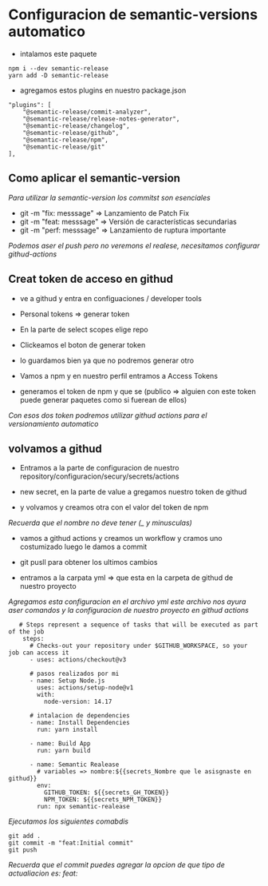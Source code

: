 # Configuracion de semantic-versions automatico

* intalamos este paquete 
```
npm i --dev semantic-release
yarn add -D semantic-release
```

* agregamos estos plugins en nuestro package.json
```
"plugins": [
    "@semantic-release/commit-analyzer",
    "@semantic-release/release-notes-generator",
    "@semantic-release/changelog",
    "@semantic-release/github",
    "@semantic-release/npm",
    "@semantic-release/git"
],
```

## Como aplicar el semantic-version
*Para utilizar la semantic-version los commitst son esenciales*
* git -m "fix: messsage" => Lanzamiento de Patch Fix
* git -m "feat: messsage" => Versión de características secundarias
* git -m "perf: messsage" => Lanzamiento de ruptura importante

*Podemos aser el push pero no veremons el realese, necesitamos configurar githud-actions*

## Creat token de acceso en githud
* ve a githud y entra en configuaciones / developer tools

* Personal tokens => generar token

* En la parte de select scopes elige repo

* Clickeamos el boton de generar token

* lo guardamos bien ya que no podremos generar otro

* Vamos a npm y en nuestro perfil entramos a Access Tokens

* generamos el token de npm y que se (publico => alguien con este token puede generar paquetes como si fuerean de ellos)

*Con esos dos token podremos utilizar githud actions para el versionamiento automatico*

## volvamos a githud

* Entramos a la parte de configuracion de nuestro repository/configuracion/secury/secrets/actions

* new secret, en la parte de value a gregamos nuestro token de githud

* y volvamos y creamos otra con el valor del token de npm

*Recuerda que el nombre no deve tener (_ y minusculas)*

* vamos a githud actions y creamos un workflow y cramos uno costumizado luego le damos a commit

* git pusll para obtener los ultimos cambios

* entramos a la carpata yml => que esta en la carpeta de githud de nuestro proyecto

*Agregamos esta configuracion en el archivo yml este archivo nos ayura aser comandos y la configuracion de nuestro proyecto en  githud actions*
```
   # Steps represent a sequence of tasks that will be executed as part of the job
    steps:
      # Checks-out your repository under $GITHUB_WORKSPACE, so your job can access it
      - uses: actions/checkout@v3

      # pasos realizados por mi 
      - name: Setup Node.js
        uses: actions/setup-node@v1
        with: 
          node-version: 14.17

      # intalacion de dependencies
      - name: Install Dependencies
        run: yarn install

      - name: Build App
        run: yarn build

      - name: Semantic Realease
        # variables => nombre:${{secrets_Nombre que le asisgnaste en githud}}
        env: 
          GITHUB_TOKEN: ${{secrets_GH_TOKEN}}
          NPM_TOKEN: ${{secrets_NPM_TOKEN}}
        run: npx semantic-realease

```

*Ejecutamos los siguientes comabdis*
```
git add .
git commit -m "feat:Initial commit"
git push
```
*Recuerda que el commit puedes agregar la opcion de que tipo de actualiacion es: feat:*